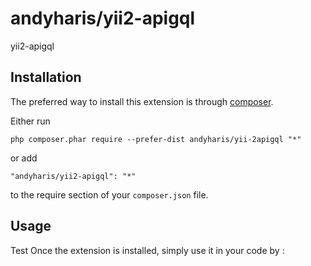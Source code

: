 andyharis/yii2-apigql
==========
yii2-apigql

Installation
------------

The preferred way to install this extension is through [composer](http://getcomposer.org/download/).

Either run

```
php composer.phar require --prefer-dist andyharis/yii-2apigql "*"
```

or add

```
"andyharis/yii2-apigql": "*"
```

to the require section of your `composer.json` file.


Usage
-----
Test
Once the extension is installed, simply use it in your code by  :

```php
